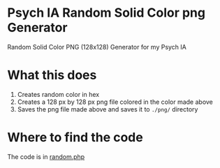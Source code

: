 # Psych IA Random Solid Color png Generator
Random Solid Color PNG (128x128) Generator for my Psych IA

# What this does
1. Creates random color in hex
2. Creates a 128 px by 128 px png file colored in the color made above
3. Saves the png file made above and saves it to `./png/` directory

# Where to find the code
The code is in [random.php](https://github.com/aapl-yumi/psych-ia-random-solid-color-png-generator/blob/main/random.php)
